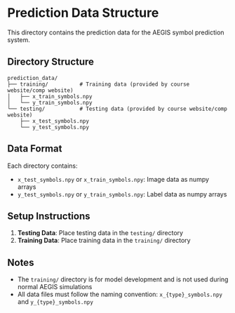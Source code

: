 # Prediction Data Structure

This directory contains the prediction data for the AEGIS symbol prediction system.

## Directory Structure

```
prediction_data/
├── training/          # Training data (provided by course website/comp website)
│   ├── x_train_symbols.npy
│   └── y_train_symbols.npy
└── testing/           # Testing data (provided by course website/comp website)
    ├── x_test_symbols.npy
    └── y_test_symbols.npy
```

## Data Format

Each directory contains:

- `x_test_symbols.npy` or `x_train_symbols.npy`: Image data as numpy arrays
- `y_test_symbols.npy` or `y_train_symbols.npy`: Label data as numpy arrays

## Setup Instructions

1. **Testing Data**: Place testing data in the `testing/` directory
2. **Training Data**: Place training data in the `training/` directory

## Notes

- The `training/` directory is for model development and is not used during normal AEGIS simulations
- All data files must follow the naming convention: `x_{type}_symbols.npy` and `y_{type}_symbols.npy`
